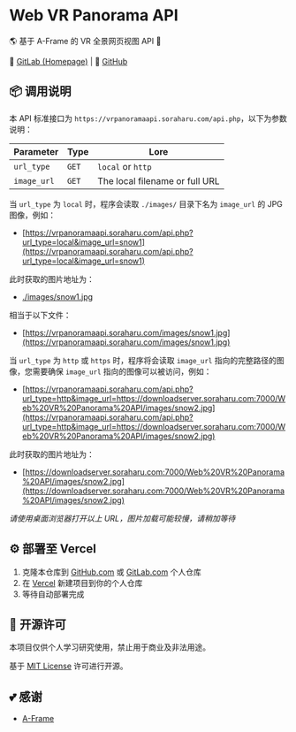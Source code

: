 # Web VR Panorama API

🌎 基于 A-Frame 的 VR 全景网页视图 API 🔐

🔗 [GitLab (Homepage)](https://gitlab.soraharu.com/XiaoXi/Web-VR-Panorama-API) | 🔗 [GitHub](https://github.com/yanranxiaoxi/Web-VR-Panorama-API)

## 📦️ 调用说明

本 API 标准接口为 `https://vrpanoramaapi.soraharu.com/api.php`，以下为参数说明：

| Parameter   | Type  | Lore                           |
| ----------- | ----- | ------------------------------ |
| `url_type`  | `GET` | `local` or `http`              |
| `image_url` | `GET` | The local filename or full URL |

当 `url_type` 为 `local` 时，程序会读取 `./images/` 目录下名为 `image_url` 的 JPG 图像，例如：

- [https://vrpanoramaapi.soraharu.com/api.php?url_type=local&image_url=snow1](https://vrpanoramaapi.soraharu.com/api.php?url_type=local&image_url=snow1)

此时获取的图片地址为：

- [./images/snow1.jpg](./images/snow1.jpg)

相当于以下文件：

- [https://vrpanoramaapi.soraharu.com/images/snow1.jpg](https://vrpanoramaapi.soraharu.com/images/snow1.jpg)

当 `url_type` 为 `http` 或 `https` 时，程序将会读取 `image_url` 指向的完整路径的图像，您需要确保 `image_url` 指向的图像可以被访问，例如：

- [https://vrpanoramaapi.soraharu.com/api.php?url_type=http&image_url=https://downloadserver.soraharu.com:7000/Web%20VR%20Panorama%20API/images/snow2.jpg](https://vrpanoramaapi.soraharu.com/api.php?url_type=http&image_url=https://downloadserver.soraharu.com:7000/Web%20VR%20Panorama%20API/images/snow2.jpg)

此时获取的图片地址为：

- [https://downloadserver.soraharu.com:7000/Web%20VR%20Panorama%20API/images/snow2.jpg](https://downloadserver.soraharu.com:7000/Web%20VR%20Panorama%20API/images/snow2.jpg)

*请使用桌面浏览器打开以上 URL，图片加载可能较慢，请稍加等待*

## ⚙️ 部署至 Vercel

1. 克隆本仓库到 [GitHub.com](https://github.com/) 或 [GitLab.com](https://gitlab.com/) 个人仓库
2. 在 [Vercel](https://vercel.com/) 新建项目到你的个人仓库
3. 等待自动部署完成

## 📜 开源许可

本项目仅供个人学习研究使用，禁止用于商业及非法用途。

基于 [MIT License](https://choosealicense.com/licenses/mit/) 许可进行开源。

## 💕 感谢

- [A-Frame](https://aframe.io/)
